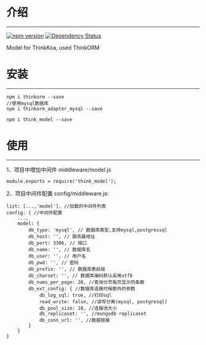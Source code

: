 # 介绍
-----

[![npm version](https://badge.fury.io/js/think_model.svg)](https://badge.fury.io/js/think_model)
[![Dependency Status](https://david-dm.org/thinkkoa/think_model.svg)](https://david-dm.org/thinkkoa/think_model)

Model for ThinkKoa, used ThinkORM

# 安装
-----

```
npm i thinkorm --save
//使用mysql数据库
npm i thinkorm_adapter_mysql --save

npm i think_model --save
```

# 使用
-----

1、项目中增加中间件 middleware/model.js
```
module.exports = require('think_model');
```

2、项目中间件配置 config/middleware.js:
```
list: [...,'model'], //加载的中间件列表
config: { //中间件配置
    ...,
    model: {
        db_type: 'mysql', // 数据库类型,支持mysql,postgressql
        db_host: '', // 服务器地址
        db_port: 3306, // 端口
        db_name: '', // 数据库名
        db_user: '', // 用户名
        db_pwd: '', // 密码
        db_prefix: '', // 数据库表前缀
        db_charset: '', // 数据库编码默认采用utf8
        db_nums_per_page: 20, //查询分页每页显示的条数
        db_ext_config: { //数据库连接时候额外的参数
            db_log_sql: true, //打印sql
            read_write: false, //读写分离(mysql, postgresql)
            db_pool_size: 10, //连接池大小
            db_replicaset: '', //mongodb replicaset
            db_conn_url: '', //数据链接
        } 
    }
}
```